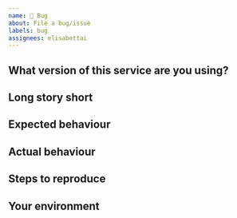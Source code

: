```yaml
---
name: 🐛 Bug
about: File a bug/issue
labels: bug
assignees: elisabettai
---
```


## What version of this service are you using?

<!--
Check in osparc UI: 
- Search for 'math' under SERVICES
- Open the info dialog 
- Copy& paste here the service KEY and VERSION. e.g. simcore/services/dynamic/jupyter-dakota 1.0.0
-->

## Long story short

<!-- Please describe your problem and why the fix is important. -->

## Expected behaviour

<!-- What is the behaviour you expect? -->

## Actual behaviour

<!-- What's actually happening? -->

## Steps to reproduce

<!-- Please describe steps to reproduce the issue.
     If you have a script that does that please include it here within
     markdown code markup -->

## Your environment

<!-- Describe the environment you have that lead to your issue.
     This includes aiohttp version, OS, proxy server and other bits that
     are related to your case.

     IMPORTANT: aiohttp is both server framework and client library.
     For getting rid of confusing please put 'server', 'client' or 'both'
     word here.
     -->
